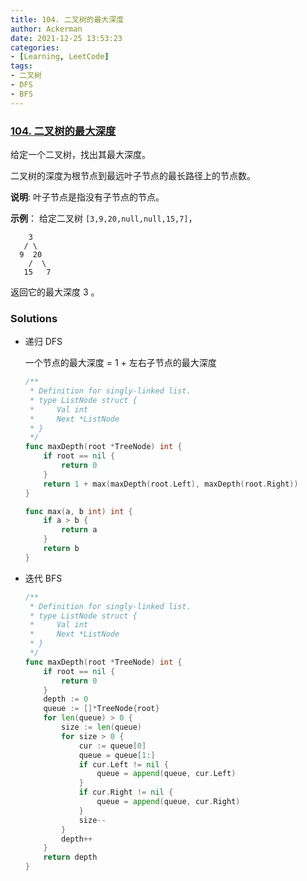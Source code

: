 ```yaml
---
title: 104. 二叉树的最大深度
author: Ackerman
date: 2021-12-25 13:53:23
categories:
- [Learning, LeetCode]
tags:
- 二叉树
- DFS
- BFS
---
```


### [104. 二叉树的最大深度](https://leetcode-cn.com/problems/maximum-depth-of-binary-tree/)

给定一个二叉树，找出其最大深度。

二叉树的深度为根节点到最远叶子节点的最长路径上的节点数。

**说明**: 叶子节点是指没有子节点的节点。

<!-- more -->

**示例**：
给定二叉树 `[3,9,20,null,null,15,7]`，

```
    3
   / \
  9  20
    /  \
   15   7
```

返回它的最大深度 3 。



### Solutions

- 递归 DFS

  一个节点的最大深度 = 1 + 左右子节点的最大深度

  ```go
  /**
   * Definition for singly-linked list.
   * type ListNode struct {
   *     Val int
   *     Next *ListNode
   * }
   */
  func maxDepth(root *TreeNode) int {
      if root == nil {
          return 0
      }
      return 1 + max(maxDepth(root.Left), maxDepth(root.Right))
  }
  
  func max(a, b int) int {
      if a > b {
          return a
      }
      return b
  }
  ```

- 迭代 BFS

  ```go
  /**
   * Definition for singly-linked list.
   * type ListNode struct {
   *     Val int
   *     Next *ListNode
   * }
   */
  func maxDepth(root *TreeNode) int {
      if root == nil {
          return 0
      }
      depth := 0
      queue := []*TreeNode{root}
      for len(queue) > 0 {
          size := len(queue)
          for size > 0 {
              cur := queue[0]
              queue = queue[1:]
              if cur.Left != nil {
                  queue = append(queue, cur.Left)
              }
              if cur.Right != nil {
                  queue = append(queue, cur.Right)
              }
              size--
          }
          depth++
      }
      return depth
  }
  ```

  

